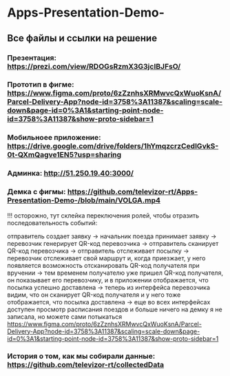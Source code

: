# Apps-Presentation-Demo-
## Все файлы и ссылки на решение

### Презентация: https://prezi.com/view/RDOGsRzmX3G3jcIBJFsO/
### Прототип в фигме: https://www.figma.com/proto/6zZznhsXRMwvcQxWuoKsnA/Parcel-Delivery-App?node-id=3758%3A11387&scaling=scale-down&page-id=0%3A1&starting-point-node-id=3758%3A11387&show-proto-sidebar=1
### Мобильноее приложение: https://drive.google.com/drive/folders/1hYmqzcrzCedlGvkS-0t-QXmQagve1EN5?usp=sharing  
### Админка: http://51.250.19.40:3000/
### Демка с фигмы: https://github.com/televizor-rt/Apps-Presentation-Demo-/blob/main/VOLGA.mp4
!!! осторожно, тут склейка переключения ролей, чтобы отразить последовательность событий:

отправитель создает заявку -> начальник поезда принимает заявку -> перевозчик генерирует QR-код перевозчика -> отправитель сканирует QR-код перевозчика -> отправитель отслеживает посылку -> перевозчик отслеживает свой маршрут и, когда приезжает, у него появляется возможность отсканировать QR-код получателя при вручении -> тем временем получателю уже пришел QR-код получателя, он показывает его перевозчику, и в приложении отображается, что посылка успешно доставлена -> теперь из интерфейса перевозчика видим, что он сканирует QR-код получателя и у него тоже отображается, что посылка доставлена -> еще во всех интерфейсах доступен просмотр расписания поездов и больше ничего на демку я не записала, но можете сами потыкаться https://www.figma.com/proto/6zZznhsXRMwvcQxWuoKsnA/Parcel-Delivery-App?node-id=3758%3A11387&scaling=scale-down&page-id=0%3A1&starting-point-node-id=3758%3A11387&show-proto-sidebar=1

### История о том, как мы собирали данные: https://github.com/televizor-rt/collectedData




